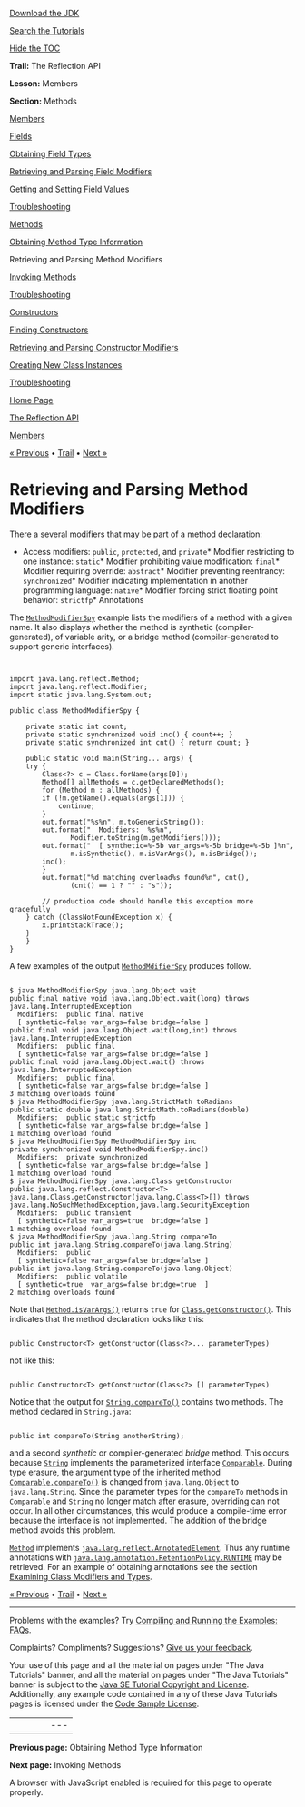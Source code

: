 [Download
the JDK](http://java.sun.com/javase/6/download.jsp)
  
[Search the
Tutorials](../../search.html)
  
[Hide the TOC](javascript:toggleLeft())

**Trail:** The Reflection API
  
**Lesson:** Members
  
**Section:** Methods

[Members](index.html)

[Fields](field.html)

[Obtaining Field Types](fieldTypes.html)

[Retrieving and Parsing Field Modifiers](fieldModifiers.html)

[Getting and Setting Field Values](fieldValues.html)

[Troubleshooting](fieldTrouble.html)

[Methods](method.html)

[Obtaining Method Type Information](methodType.html)

Retrieving and Parsing Method Modifiers

[Invoking Methods](methodInvocation.html)

[Troubleshooting](methodTrouble.html)

[Constructors](ctor.html)

[Finding Constructors](ctorLocation.html)

[Retrieving and Parsing Constructor Modifiers](ctorModifiers.html)

[Creating New Class Instances](ctorInstance.html)

[Troubleshooting](ctorTrouble.html)

[Home Page](../../index.html)
>
[The Reflection API](../index.html)
>
[Members](index.html)

[« Previous](methodType.html) • [Trail](../TOC.html) • [Next »](methodInvocation.html)

# Retrieving and Parsing Method Modifiers

There a several modifiers that may be part of a method declaration:

* Access modifiers: `public`, `protected`, and
  `private`* Modifier restricting to one instance: `static`* Modifier prohibiting value modification: `final`* Modifier requiring override: `abstract`* Modifier preventing reentrancy: `synchronized`* Modifier indicating implementation in another programming language:
            `native`* Modifier forcing strict floating point behavior: `strictfp`* Annotations

The
[`MethodModifierSpy`](example/MethodModifierSpy.java)
example lists the modifiers of a method with a given name. It also displays
whether the method is synthetic (compiler-generated), of variable arity, or a
bridge method (compiler-generated to support generic interfaces).

```


import java.lang.reflect.Method;
import java.lang.reflect.Modifier;
import static java.lang.System.out;

public class MethodModifierSpy {

    private static int count;
    private static synchronized void inc() { count++; }
    private static synchronized int cnt() { return count; }

    public static void main(String... args) {
	try {
	    Class<?> c = Class.forName(args[0]);
	    Method[] allMethods = c.getDeclaredMethods();
	    for (Method m : allMethods) {
		if (!m.getName().equals(args[1])) {
		    continue;
		}
		out.format("%s%n", m.toGenericString());
		out.format("  Modifiers:  %s%n",
			   Modifier.toString(m.getModifiers()));
		out.format("  [ synthetic=%-5b var_args=%-5b bridge=%-5b ]%n",
			   m.isSynthetic(), m.isVarArgs(), m.isBridge());
		inc();
	    }
	    out.format("%d matching overload%s found%n", cnt(),
		       (cnt() == 1 ? "" : "s"));

        // production code should handle this exception more gracefully
	} catch (ClassNotFoundException x) {
	    x.printStackTrace();
	}
    }
}

```

A few examples of the output
[`MethodMdifierSpy`](example/MethodModifierSpy.java)
produces follow.

```

$ java MethodModifierSpy java.lang.Object wait
public final native void java.lang.Object.wait(long) throws java.lang.InterruptedException
  Modifiers:  public final native
  [ synthetic=false var_args=false bridge=false ]
public final void java.lang.Object.wait(long,int) throws java.lang.InterruptedException
  Modifiers:  public final
  [ synthetic=false var_args=false bridge=false ]
public final void java.lang.Object.wait() throws java.lang.InterruptedException
  Modifiers:  public final
  [ synthetic=false var_args=false bridge=false ]
3 matching overloads found
$ java MethodModifierSpy java.lang.StrictMath toRadians
public static double java.lang.StrictMath.toRadians(double)
  Modifiers:  public static strictfp
  [ synthetic=false var_args=false bridge=false ]
1 matching overload found
$ java MethodModifierSpy MethodModifierSpy inc
private synchronized void MethodModifierSpy.inc()
  Modifiers:  private synchronized
  [ synthetic=false var_args=false bridge=false ]
1 matching overload found
$ java MethodModifierSpy java.lang.Class getConstructor
public java.lang.reflect.Constructor<T> java.lang.Class.getConstructor(java.lang.Class<T>[]) throws java.lang.NoSuchMethodException,java.lang.SecurityException
  Modifiers:  public transient
  [ synthetic=false var_args=true  bridge=false ]
1 matching overload found
$ java MethodModifierSpy java.lang.String compareTo
public int java.lang.String.compareTo(java.lang.String)
  Modifiers:  public
  [ synthetic=false var_args=false bridge=false ]
public int java.lang.String.compareTo(java.lang.Object)
  Modifiers:  public volatile
  [ synthetic=true  var_args=false bridge=true  ]
2 matching overloads found

```

Note that
[`Method.isVarArgs()`](http://download.oracle.com/javase/7/docs/api/java/lang/reflect/Method.html#isVarArgs())
returns `true` for
[`Class.getConstructor()`](http://download.oracle.com/javase/7/docs/api/java/lang/Class.html#getConstructor(java.lang.Class...)). This indicates that the method declaration looks like this:

```

public Constructor<T> getConstructor(Class<?>... parameterTypes)

```

not like this:

```

public Constructor<T> getConstructor(Class<?> [] parameterTypes)

```

Notice that the output for
[`String.compareTo()`](http://download.oracle.com/javase/7/docs/api/java/lang/String.html#compareTo(java.lang.String))
contains two methods. The method declared in `String.java`:

```

public int compareTo(String anotherString);

```

and a second *synthetic* or compiler-generated *bridge* method.
This occurs because
[`String`](http://download.oracle.com/javase/7/docs/api/java/lang/String.html)
implements the parameterized interface
[`Comparable`](http://download.oracle.com/javase/7/docs/api/java/lang/Comparable.html).
During type erasure, the argument type of the inherited method
[`Comparable.compareTo()`](http://download.oracle.com/javase/7/docs/api/java/lang/Comparable.html#compareTo(T))
is changed from `java.lang.Object` to `java.lang.String`.
Since the parameter types for the `compareTo` methods in
`Comparable` and `String` no longer match after erasure,
overriding can not occur. In all other circumstances, this would produce a
compile-time error because the interface is not implemented. The addition of
the bridge method avoids this problem.

[`Method`](http://download.oracle.com/javase/7/docs/api/java/lang/reflect/Method.html)
implements
[`java.lang.reflect.AnnotatedElement`](http://download.oracle.com/javase/7/docs/api/java/lang/reflect/AnnotatedElement.html). Thus any runtime annotations with
[`java.lang.annotation.RetentionPolicy.RUNTIME`](http://download.oracle.com/javase/7/docs/api/java/lang/annotation/RetentionPolicy.html#RUNTIME)
may be retrieved. For an example of obtaining annotations see the section [Examining Class Modifiers and Types](../class/classModifiers.html).

[« Previous](methodType.html)
•
[Trail](../TOC.html)
•
[Next »](methodInvocation.html)

---

Problems with the examples? Try [Compiling and Running
the Examples: FAQs](../../information/run-examples.html).
  
Complaints? Compliments? Suggestions? [Give
us your feedback](http://download.oracle.com/javase/feedback.html).

Your use of this page and all the material on pages under "The Java Tutorials" banner,
and all the material on pages under "The Java Tutorials" banner is subject to the [Java SE Tutorial Copyright
and License](../../information/license.html).
Additionally, any example code contained in any of these Java
Tutorials pages is licensed under the
[Code
Sample License](http://developers.sun.com/license/berkeley_license.html).

|  |  |  |  |  |
| --- | --- | --- | --- | --- |
| |  |  | | --- | --- | | duke image | Oracle logo | | [About Oracle](http://www.oracle.com/us/corporate/index.html) | [Oracle Technology Network](http://www.oracle.com/technology/index.html) | [Terms of Service](https://www.samplecode.oracle.com/servlets/CompulsoryClickThrough?type=TermsOfService) | Copyright © 1995, 2011 Oracle and/or its affiliates. All rights reserved. |

**Previous page:** Obtaining Method Type Information
  
**Next page:** Invoking Methods




A browser with JavaScript enabled is required for this page to operate properly.